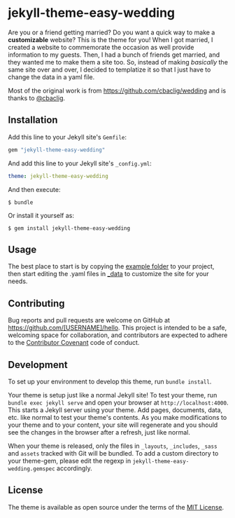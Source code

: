 # jekyll-theme-easy-wedding
Are you or a friend getting married? Do you want a quick way to make a **customizable** website? This is the theme for you! When I got married, I created a website to commemorate the occasion as well provide information to my guests. Then, I had a bunch of friends get married, and they wanted me to make them a site too. So, instead of making _basically_ the same site over and over, I decided to templatize it so that I just have to change the data in a yaml file.

Most of the original work is from https://github.com/cbaclig/wedding and is thanks to [@cbaclig](https://github.com/cbaclig).

## Installation

Add this line to your Jekyll site's `Gemfile`:

```ruby
gem "jekyll-theme-easy-wedding"
```

And add this line to your Jekyll site's `_config.yml`:

```yaml
theme: jekyll-theme-easy-wedding
```

And then execute:

    $ bundle

Or install it yourself as:

    $ gem install jekyll-theme-easy-wedding

## Usage

The best place to start is by copying the [example folder](https://github.com/cnorick/jekyll-theme-easy-wedding/tree/main/example) to your project, then start editing the .yaml files in [\_data](https://github.com/cnorick/jekyll-theme-easy-wedding/tree/main/example/\_data) to customize the site for your needs.

## Contributing

Bug reports and pull requests are welcome on GitHub at https://github.com/[USERNAME]/hello. This project is intended to be a safe, welcoming space for collaboration, and contributors are expected to adhere to the [Contributor Covenant](http://contributor-covenant.org) code of conduct.

## Development

To set up your environment to develop this theme, run `bundle install`.

Your theme is setup just like a normal Jekyll site! To test your theme, run `bundle exec jekyll serve` and open your browser at `http://localhost:4000`. This starts a Jekyll server using your theme. Add pages, documents, data, etc. like normal to test your theme's contents. As you make modifications to your theme and to your content, your site will regenerate and you should see the changes in the browser after a refresh, just like normal.

When your theme is released, only the files in `_layouts`, `_includes`, `_sass` and `assets` tracked with Git will be bundled.
To add a custom directory to your theme-gem, please edit the regexp in `jekyll-theme-easy-wedding.gemspec` accordingly.

## License

The theme is available as open source under the terms of the [MIT License](https://opensource.org/licenses/MIT).

